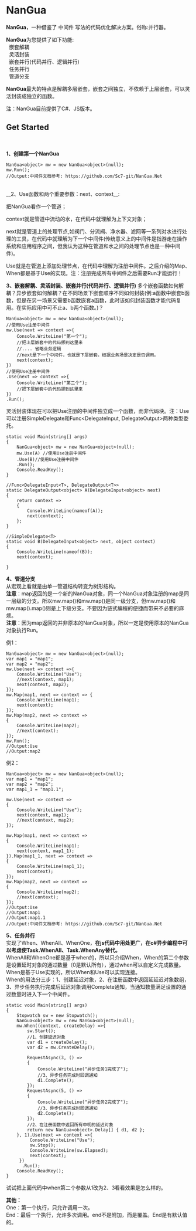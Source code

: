 # NanGua #
**NanGua**，一种借鉴了 中间件 写法的代码优化解决方案。俗称:并行器。<br/>

**NanGua**为您提供了如下功能:<br/>
&nbsp;&nbsp;嵌套解耦<br/>
&nbsp;&nbsp;灵活封装<br/>
&nbsp;&nbsp;嵌套并行(代码并行、逻辑并行)<br/>
&nbsp;&nbsp;任务并行<br/>
&nbsp;&nbsp;管道分支<br/>
 
**NanGua**最大的特点是解耦多层嵌套，嵌套之间独立，不依赖于上层嵌套，可以灵活封装成独立的函数。<br/>

注：NanGua目前提供了C#、JS版本。<br/>


## Get Started ##
<br/>

**1、创建第一个NanGua**<br/>

	NanGua<object> mw = new NanGua<object>(null);
	mw.Run();
	//Output:中间件文档参考: https://github.com/Sc7-git/NanGua.Net

<br/>
__2、Use函数和两个重要参数：next、context__: <br>

把NanGua看作一个管道；<br>

context就是管道中流动的水，在代码中就理解为上下文对象；<br>

next就是管道上的处理节点,如阀门、分流阀、净水器、滤网等一系列对水进行处理的工具，在代码中就理解为下一个中间件(传统意义上的中间件是指游走在操作系统和应用程序之间，但我认为这种在管道和水之间的处理节点也是一种中间件)。<br>

Use就是在管道上添加处理节点，在代码中理解为注册中间件。之后介绍的Map、When都是基于Use的实现。注：注册完成所有中间件之后需要Run才能运行！<br>

**3、嵌套解耦、灵活封装、嵌套并行(代码并行、逻辑并行)**
多个嵌套函数如何解耦？异步嵌套如何解耦？在不同场景下嵌套顺序不同如何封装(例:a函数中嵌套b函数，但是在另一场景又需要b函数嵌套a函数，此时该如何封装函数才能代码复用。在实际应用中可不止a、b两个函数。)？

	NanGua<object> mw = new NanGua<object>(null);
	//使用Use注册中间件
	mw.Use(next => context =>{
        Console.WriteLine("第一个");
	    //把上层嵌套中的代码挪到这里来
	    //.... 省略业务逻辑
	    //next是下一个中间件，也就是下层嵌套。根据业务场景决定是否调用。
	    next(context);
	})
	//使用Use注册中间件
	.Use(next => context =>{
        Console.WriteLine("第二个");
	    //把下层嵌套中的代码挪到这里来
	})
	.Run();

灵活封装体现在可以把Use注册的中间件独立成一个函数，而非代码块。注：Use可以注册SimpleDelegate<T>和Func<DelegateInput<T>, DelegateOutput<T>>两种类型委托。

    static void Main(string[] args)
    {
        NanGua<object> mw = new NanGua<object>(null);           
        mw.Use(A) //使用Use注册中间件
        .Use(B)//使用Use注册中间件
        .Run();
        Console.ReadKey();
    }

	//Func<DelegateInput<T>, DelegateOutput<T>>
    static DelegateOutput<object> A(DelegateInput<object> next)
    {
        return context =>
        {
            Console.WriteLine(nameof(A));
            next(context);
        };
    }

	//SimpleDelegate<T>
    static void B(DelegateInput<object> next, object context)
    {
        Console.WriteLine(nameof(B));
        next(context);

    }


**4、管道分支** <br/>
从宏观上看就是由单一管道结构转变为树形结构。<br/>
__注意__：map返回的是一个新的NanGua对象，同一个NanGua对象注册的map是同一层级的分支。所以mw.map()和mw.map()是同一级分支，但mw.map()和mw.map().map()则是上下级分支。不要因为链式编程的便捷而带来不必要的麻烦。<br/>
__注意__：因为map返回的并非原本的NanGua对象，所以一定是使用原本的NanGua对象执行Run。

例1：

    NanGua<object> mw = new NanGua<object>(null);
    var map1 = "map1";
    var map2 = "map2";
    mw.Use(next => context =>{
        Console.WriteLine("Use");
        //next(context, map1);
        next(context, map2);
    });
    mw.Map(map1, next => context => {
        Console.WriteLine(map1);
        next(context);
    });
    mw.Map(map2, next => context =>
    {
        Console.WriteLine(map2);
        //next(context);
    });
    mw.Run();
	//Output:Use
	//Output:map2

例2：

    NanGua<object> mw = new NanGua<object>(null);
    var map1 = "map1";
    var map2 = "map2";
    var map1_1 = "map1.1";

    mw.Use(next => context =>
    {
        Console.WriteLine("Use");
        next(context, map1);
        //next(context, map2);
    });

    mw.Map(map1, next => context =>
    {
        Console.WriteLine(map1);
        next(context, map1_1);
    }).Map(map1_1, next => context =>
    {
        Console.WriteLine(map1_1);
        next(context);
    });
    mw.Map(map2, next => context =>
    {
        Console.WriteLine(map2);
        //next(context);
    });
	//Output:Use
	//Output:map1
	//Output:map1.1
	//Output:中间件文档参考: https://github.com/Sc7-git/NanGua.Net


**5、任务并行**<br/>
实现了When、WhenAll、WhenOne，**在js代码中用处更广，在c#异步编程中可以考虑使Task.WhenAll、Task.WhenAny替代。**<br/>
WhenAll和WhenOne都是基于when的，所以只介绍When，When的第二个参数是设置延时对象的通过数量（0是默认所有），通过when可以自定义完成数量。<br/>
When是基于Use实现的，所以When和Use可以实现连接。<br/>
When的用法分三步：1、创建延迟对象，2、在注册函数中返回延延迟对象数组，3、异步任务执行完成后延迟对象调用Complete通知，当通知数量满足设置的通过数量时进入下一个中间件。

	static void Main(string[] args)
	{
	    Stopwatch sw = new Stopwatch();
	    NanGua<object> mw = new NanGua<object>(null);
	    mw.When((context, createDelay) =>{
	        sw.Start();
	        //1、创建延迟对象
	        var d1 = createDelay();
	        var d2 = mw.CreateDelay();
	
	        RequestAsync(3, () =>
	        {
	            Console.WriteLine("异步任务1完成了");
	            //3、异步任务完成时回调通知
	            d1.Complete();
	        });
	        RequestAsync(5, () =>
	        {
	            Console.WriteLine("异步任务2完成了");
	            //3、异步任务完成时回调通知
	            d2.Complete();
	        });
	        //2、在注册函数中返回所有申明的延迟对象
	        return new NanGua<object>.Delay[] { d1, d2 };
	    }, 1).Use(next => context =>{
	         Console.WriteLine("Use");
	         sw.Stop();
	         Console.WriteLine(sw.Elapsed);
	         next(context);
	     })
	      .Run();
        Console.ReadKey();
    }

试试把上面代码中when第二个参数从1改为2、3看看效果是怎么样的。


**其他：**<br/>
One：第一个执行，只允许调用一次。<br/>
End：最后一个执行，允许多次调用。end不是附加，而是覆盖。End是有默认值的。<br/>
